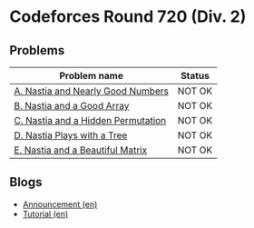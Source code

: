 # Codeforces Round 720 (Div. 2)

## Problems

|Problem name|Status|
|------------|---------|
| [A. Nastia and Nearly Good Numbers](problems/A._Nastia_and_Nearly_Good_Numbers.md)|NOT OK|
| [B. Nastia and a Good Array](problems/B._Nastia_and_a_Good_Array.md)|NOT OK|
| [C. Nastia and a Hidden Permutation](problems/C._Nastia_and_a_Hidden_Permutation.md)|NOT OK|
| [D. Nastia Plays with a Tree](problems/D._Nastia_Plays_with_a_Tree.md)|NOT OK|
| [E. Nastia and a Beautiful Matrix](problems/E._Nastia_and_a_Beautiful_Matrix.md)|NOT OK|
## Blogs

- [Announcement (en)](blogs/Announcement_(en).md)
- [Tutorial (en)](blogs/Tutorial_(en).md)

